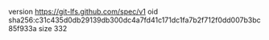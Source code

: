 version https://git-lfs.github.com/spec/v1
oid sha256:c31c435d0db29139db300dc4a7fd41c171dc1fa7b2f712f0dd007b3bc85f933a
size 332
